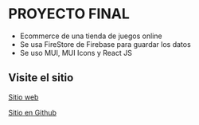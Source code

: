 # PROYECTO FINAL

- Ecommerce de una tienda de juegos online
- Se usa FireStore de Firebase para guardar los datos
- Se uso MUI, MUI Icons y React JS

## Visite el sitio

[Sitio web](https://proyecto-final-etas.vercel.app)

[Sitio en Github](https://github.com/BarabasAxel/ProyectoFinal.git)
